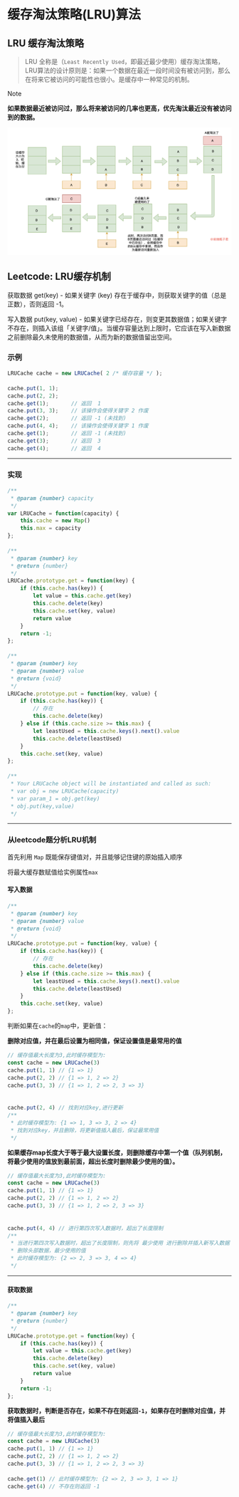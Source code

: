 # 缓存淘汰策略(LRU)算法

## LRU 缓存淘汰策略

> LRU 全称是（`Least Recently Used`，即最近最少使用）缓存淘汰策略，LRU算法的设计原则是：如果一个数据在最近一段时间没有被访问到，那么在将来它被访问的可能性也很小。是缓存中一种常见的机制。

> [!note]
> **如果数据最近被访问过，那么将来被访问的几率也更高，优先淘汰最近没有被访问到的数据。**

![LRU](../images/lru.png)


## Leetcode: LRU缓存机制

获取数据 get(key) - 如果关键字 (key) 存在于缓存中，则获取关键字的值（总是正数），否则返回 -1。

写入数据 put(key, value) - 如果关键字已经存在，则变更其数据值；如果关键字不存在，则插入该组「关键字/值」。当缓存容量达到上限时，它应该在写入新数据之前删除最久未使用的数据值，从而为新的数据值留出空间。


### 示例

```js
LRUCache cache = new LRUCache( 2 /* 缓存容量 */ );

cache.put(1, 1);
cache.put(2, 2);
cache.get(1);       // 返回  1
cache.put(3, 3);    // 该操作会使得关键字 2 作废
cache.get(2);       // 返回 -1 (未找到)
cache.put(4, 4);    // 该操作会使得关键字 1 作废
cache.get(1);       // 返回 -1 (未找到)
cache.get(3);       // 返回  3
cache.get(4);       // 返回  4
```

---
### 实现

```js
/**
 * @param {number} capacity
 */
var LRUCache = function(capacity) {
    this.cache = new Map()
    this.max = capacity
};

/** 
 * @param {number} key
 * @return {number}
 */
LRUCache.prototype.get = function(key) {
    if (this.cache.has(key)) {
        let value = this.cache.get(key)
        this.cache.delete(key)
        this.cache.set(key, value)
        return value
    }
    return -1;
};

/** 
 * @param {number} key 
 * @param {number} value
 * @return {void}
 */
LRUCache.prototype.put = function(key, value) {
    if (this.cache.has(key)) {
        // 存在
        this.cache.delete(key)
    } else if (this.cache.size >= this.max) {
        let leastUsed = this.cache.keys().next().value
        this.cache.delete(leastUsed)
    }
    this.cache.set(key, value)
};

/**
 * Your LRUCache object will be instantiated and called as such:
 * var obj = new LRUCache(capacity)
 * var param_1 = obj.get(key)
 * obj.put(key,value)
 */
```

---

### 从leetcode题分析LRU机制

首先利用 `Map` 既能保存键值对，并且能够记住键的原始插入顺序

将最大缓存数赋值给实例属性`max`


#### 写入数据
```js
/** 
 * @param {number} key 
 * @param {number} value
 * @return {void}
 */
LRUCache.prototype.put = function(key, value) {
    if (this.cache.has(key)) {
        // 存在
        this.cache.delete(key)
    } else if (this.cache.size >= this.max) {
        let leastUsed = this.cache.keys().next().value
        this.cache.delete(leastUsed)
    }
    this.cache.set(key, value)
};
```

判断如果在`cache`的`map`中，更新值：

**删除对应值，并在最后设置为相同值，保证设置值是最常用的值**

```js
// 缓存值最大长度为3,此时缓存模型为:
const cache = new LRUCache(3)
cache.put(1, 1) // {1 => 1}
cache.put(2, 2) // {1 => 1, 2 => 2}
cache.put(3, 3) // {1 => 1, 2 => 2, 3 => 3}


cache.put(2, 4) // 找到对应key,进行更新
/**
 * 此时缓存模型为: {1 => 1, 3 => 3, 2 => 4}
 * 找到对应key，并且删除，将更新值插入最后，保证最常用值
 */
```

**如果缓存map长度大于等于最大设置长度，则删除缓存中第一个值（队列机制，将最少使用的值放到最前面，超出长度时删除最少使用的值）。**

```js
// 缓存值最大长度为3,此时缓存模型为:
const cache = new LRUCache(3)
cache.put(1, 1) // {1 => 1}
cache.put(2, 2) // {1 => 1, 2 => 2}
cache.put(3, 3) // {1 => 1, 2 => 2, 3 => 3}


cache.put(4, 4) // 进行第四次写入数据时，超出了长度限制
/**
 * 当进行第四次写入数据时，超出了长度限制，则先将 最少使用 进行删除并插入新写入数据
 * 删除头部数据，最少使用的值
 * 此时缓存模型为: {2 => 2, 3 => 3, 4 => 4} 
 */
```

---
#### 获取数据

```js
/** 
 * @param {number} key
 * @return {number}
 */
LRUCache.prototype.get = function(key) {
    if (this.cache.has(key)) {
        let value = this.cache.get(key)
        this.cache.delete(key)
        this.cache.set(key, value)
        return value
    }
    return -1;
};
```

**获取数据时，判断是否存在，如果不存在则返回`-1`，如果存在时删除对应值，并将值插入最后**

```js
// 缓存值最大长度为3,此时缓存模型为:
const cache = new LRUCache(3)
cache.put(1, 1) // {1 => 1}
cache.put(2, 2) // {1 => 1, 2 => 2}
cache.put(3, 3) // {1 => 1, 2 => 2, 3 => 3}

cache.get(1) // 此时缓存模型为: {2 => 2, 3 => 3, 1 => 1}
cache.get(4) // 不存在则返回 -1
```